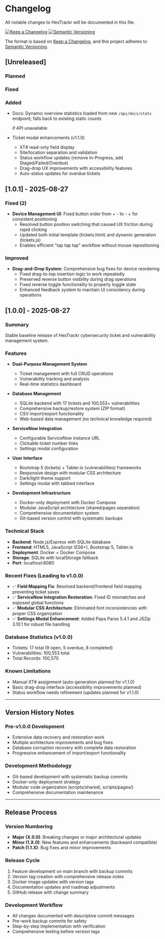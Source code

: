 # Changelog

All notable changes to HexTrackr will be documented in this file.

[![Keep a Changelog](https://img.shields.io/badge/Keep%20a%20Changelog-v1.0.0-orange)](https://keepachangelog.com/en/1.0.0/)
[![Semantic Versioning](https://img.shields.io/badge/Semantic%20Versioning-v2.0.0-blue)](https://semver.org/spec/v2.0.0.html)

The format is based on [Keep a Changelog](https://keepachangelog.com/en/1.0.0/),
and this project adheres to [Semantic Versioning](https://semver.org/spec/v2.0.0.html).

## [Unreleased]

### Planned

### Fixed

### Added

- Docs: Dynamic overview statistics loaded from new `/api/docs/stats` endpoint; falls back to existing static counts

  if API unavailable

- Ticket modal enhancements (v1.1.0)
  - XT# read-only field display
  - Site/location separation and validation
  - Status workflow updates (remove In-Progress, add Staged/Failed/Overdue)
  - Drag-drop UX improvements with accessibility features
  - Auto-status updates for overdue tickets

## [1.0.1] - 2025-08-27

### Fixed (2)

- **Device Management UI**: Fixed button order from + - to - + for consistent positioning
  - Resolved button position switching that caused UX friction during rapid clicking
  - Updated both initial template (tickets.html) and dynamic generation (tickets.js)
  - Enables efficient "tap tap tap" workflow without mouse repositioning

### Improved

- **Drag-and-Drop System**: Comprehensive bug fixes for device reordering
  - Fixed drag-to-top insertion logic to work repeatedly
  - Preserved reverse button visibility during drag operations
  - Fixed reverse toggle functionality to properly toggle state
  - Enhanced feedback system to maintain UI consistency during operations

## [1.0.0] - 2025-08-27

### Summary

Stable baseline release of HexTrackr cybersecurity ticket and vulnerability management system.

### Features

- **Dual-Purpose Management System**
  - Ticket management with full CRUD operations
  - Vulnerability tracking and analysis
  - Real-time statistics dashboard

- **Database Management**
  - SQLite backend with 17 tickets and 100,553+ vulnerabilities
  - Comprehensive backup/restore system (ZIP format)
  - CSV import/export functionality
  - Web-based data management (no technical knowledge required)

- **ServiceNow Integration**
  - Configurable ServiceNow instance URL
  - Clickable ticket number links
  - Settings modal configuration

- **User Interface**
  - Bootstrap 5 (tickets) + Tabler.io (vulnerabilities) frameworks
  - Responsive design with modular CSS architecture
  - Dark/light theme support
  - Settings modal with tabbed interface

- **Development Infrastructure**
  - Docker-only deployment with Docker Compose
  - Modular JavaScript architecture (shared/pages separation)
  - Comprehensive documentation system
  - Git-based version control with systematic backups

### Technical Stack

- **Backend**: Node.js/Express with SQLite database
- **Frontend**: HTML5, JavaScript (ES6+), Bootstrap 5, Tabler.io
- **Deployment**: Docker + Docker Compose
- **Storage**: SQLite with localStorage fallback
- **Port**: localhost:8080

### Recent Fixes (Leading to v1.0.0)

- ✅ **Field Mapping Fix**: Resolved backend/frontend field mapping preventing ticket saves
- ✅ **ServiceNow Integration Restoration**: Fixed ID mismatches and exposed global functions
- ✅ **Modular CSS Architecture**: Eliminated font inconsistencies with proper CSS organization
- ✅ **Settings Modal Enhancement**: Added Papa Parse 5.4.1 and JSZip 3.10.1 for robust file handling

### Database Statistics (v1.0.0)

- Tickets: 17 total (9 open, 5 overdue, 8 completed)
- Vulnerabilities: 100,553 total
- Total Records: 100,570

### Known Limitations

- Manual XT# assignment (auto-generation planned for v1.1.0)
- Basic drag-drop interface (accessibility improvements planned)
- Status workflow needs refinement (updates planned for v1.1.0)

---

## Version History Notes

### Pre-v1.0.0 Development

- Extensive data recovery and restoration work
- Multiple architecture improvements and bug fixes
- Database corruption recovery with complete data restoration
- Progressive enhancement of import/export functionality

### Development Methodology

- Git-based development with systematic backup commits
- Docker-only deployment strategy
- Modular code organization (scripts/shared/, scripts/pages/)
- Comprehensive documentation maintenance

---

## Release Process

### Version Numbering

- **Major (X.0.0)**: Breaking changes or major architectural updates
- **Minor (1.X.0)**: New features and enhancements (backward compatible)
- **Patch (1.1.X)**: Bug fixes and minor improvements

### Release Cycle

1. Feature development on main branch with backup commits
2. Version tag creation with comprehensive release notes
3. Docker image updates with version tags
4. Documentation updates and roadmap adjustments
5. GitHub release with change summary

### Development Workflow

- All changes documented with descriptive commit messages
- Pre-work backup commits for safety
- Step-by-step implementation with verification
- Comprehensive testing before version tags
